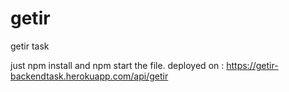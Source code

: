 # getir
getir task 

just npm install and npm start the file.
deployed on : https://getir-backendtask.herokuapp.com/api/getir
